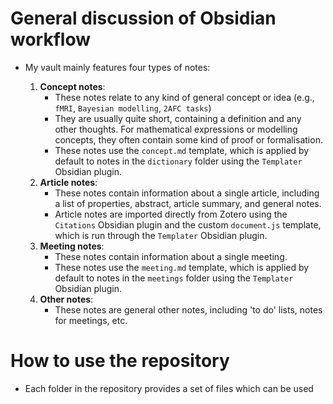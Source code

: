 # General discussion of Obsidian workflow
- My vault mainly features four types of notes:
  
  1. **Concept notes**:
     - These notes relate to any kind of general concept or idea (e.g., `fMRI`, `Bayesian modelling`, `2AFC tasks`)
     - They are usually quite short, containing a definition and any other thoughts. For mathematical expressions or modelling concepts, they often contain some kind of proof or formalisation.
     - These notes use the `concept.md` template, which is applied by default to notes in the `dictionary` folder using the `Templater` Obsidian plugin. 
  2. **Article notes**: 
     - These notes contain information about a single article, including a list of properties, abstract, article summary, and general notes.
     - Article notes are imported directly from Zotero using the `Citations` Obsidian plugin and the custom `document.js` template, which is run through the `Templater` Obsidian plugin.
  3. **Meeting notes**:
     - These notes contain information about a single meeting. 
     - These notes use the `meeting.md` template, which is applied by default to notes in the `meetings` folder using the `Templater` Obsidian plugin.
  4. **Other notes**:
     - These notes are general other notes, including 'to do' lists, notes for meetings, etc.

# How to use the repository
- Each folder in the repository provides a set of files which can be used 





